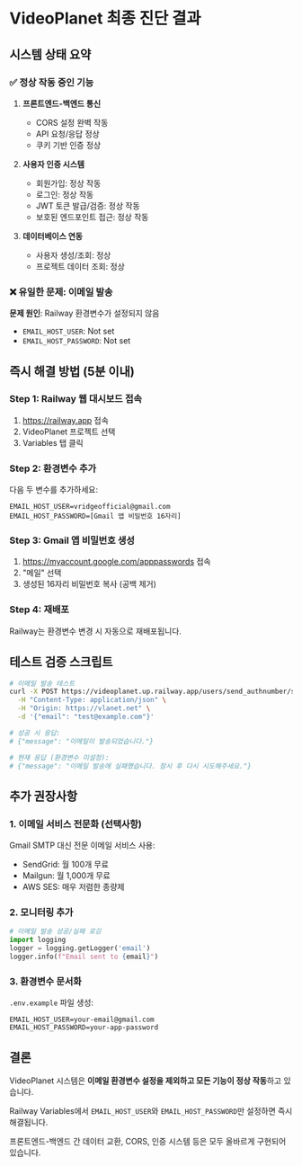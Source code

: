# VideoPlanet 최종 진단 결과

## 시스템 상태 요약

### ✅ 정상 작동 중인 기능

1. **프론트엔드-백엔드 통신**
   - CORS 설정 완벽 작동
   - API 요청/응답 정상
   - 쿠키 기반 인증 정상

2. **사용자 인증 시스템**
   - 회원가입: 정상 작동
   - 로그인: 정상 작동
   - JWT 토큰 발급/검증: 정상 작동
   - 보호된 엔드포인트 접근: 정상 작동

3. **데이터베이스 연동**
   - 사용자 생성/조회: 정상
   - 프로젝트 데이터 조회: 정상

### ❌ 유일한 문제: 이메일 발송

**문제 원인**: Railway 환경변수가 설정되지 않음
- `EMAIL_HOST_USER`: Not set
- `EMAIL_HOST_PASSWORD`: Not set

## 즉시 해결 방법 (5분 이내)

### Step 1: Railway 웹 대시보드 접속
1. https://railway.app 접속
2. VideoPlanet 프로젝트 선택
3. Variables 탭 클릭

### Step 2: 환경변수 추가
다음 두 변수를 추가하세요:
```
EMAIL_HOST_USER=vridgeofficial@gmail.com
EMAIL_HOST_PASSWORD=[Gmail 앱 비밀번호 16자리]
```

### Step 3: Gmail 앱 비밀번호 생성
1. https://myaccount.google.com/apppasswords 접속
2. "메일" 선택
3. 생성된 16자리 비밀번호 복사 (공백 제거)

### Step 4: 재배포
Railway는 환경변수 변경 시 자동으로 재배포됩니다.

## 테스트 검증 스크립트

```bash
# 이메일 발송 테스트
curl -X POST https://videoplanet.up.railway.app/users/send_authnumber/signup \
  -H "Content-Type: application/json" \
  -H "Origin: https://vlanet.net" \
  -d '{"email": "test@example.com"}'

# 성공 시 응답:
# {"message": "이메일이 발송되었습니다."}

# 현재 응답 (환경변수 미설정):
# {"message": "이메일 발송에 실패했습니다. 잠시 후 다시 시도해주세요."}
```

## 추가 권장사항

### 1. 이메일 서비스 전문화 (선택사항)
Gmail SMTP 대신 전문 이메일 서비스 사용:
- SendGrid: 월 100개 무료
- Mailgun: 월 1,000개 무료
- AWS SES: 매우 저렴한 종량제

### 2. 모니터링 추가
```python
# 이메일 발송 성공/실패 로깅
import logging
logger = logging.getLogger('email')
logger.info(f"Email sent to {email}")
```

### 3. 환경변수 문서화
`.env.example` 파일 생성:
```
EMAIL_HOST_USER=your-email@gmail.com
EMAIL_HOST_PASSWORD=your-app-password
```

## 결론

VideoPlanet 시스템은 **이메일 환경변수 설정을 제외하고 모든 기능이 정상 작동**하고 있습니다.

Railway Variables에서 `EMAIL_HOST_USER`와 `EMAIL_HOST_PASSWORD`만 설정하면 즉시 해결됩니다.

프론트엔드-백엔드 간 데이터 교환, CORS, 인증 시스템 등은 모두 올바르게 구현되어 있습니다.